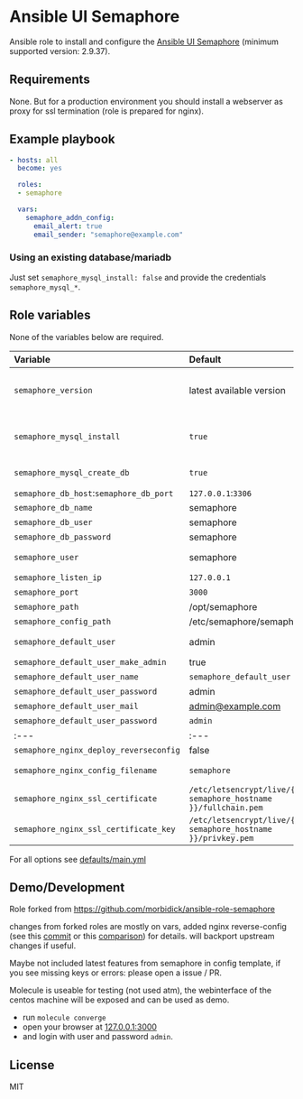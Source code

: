 # Ansible UI Semaphore

Ansible role to install and configure the [Ansible UI Semaphore](https://github.com/ansible-semaphore/semaphore) (minimum supported version: 2.9.37).

## Requirements

None. But for a production environment you should install a webserver as proxy for ssl termination (role is prepared for nginx).

## Example playbook

````yaml
- hosts: all
  become: yes

  roles:
  - semaphore

  vars:
    semaphore_addn_config:
      email_alert: true
      email_sender: "semaphore@example.com"
````

### Using an existing database/mariadb

Just set `semaphore_mysql_install: false` and provide the credentials `semaphore_mysql_*`.

## Role variables

None of the variables below are required.

| Variable                 | Default   | Comment |
| :---                     | :---      | :---    |
| `semaphore_version`      | latest available version  | the version to download (example: 2.8.77), also see `semaphore_download_url` and `semaphore_download_checksum` |
| `semaphore_mysql_install` | `true`   | whether to install mysql on the host, installs with the password `mysql_root_password` |
| `semaphore_mysql_create_db` | `true` | whether to create the mysql db and user |
| `semaphore_db_host`:`semaphore_db_port` | `127.0.0.1`:`3306` | the mysql host |
| `semaphore_db_name`     | semaphore | the mysql database |
| `semaphore_db_user`   | semaphore | the mysql user |
| `semaphore_db_password` | semaphore | the mysql user password |
| `semaphore_user`         | semaphore | the user and systemd identifier semaphore runs as |
| `semaphore_listen_ip`     | `127.0.0.1`    | the IP semaphore binds to |
| `semaphore_port`   | `3000`    | the port semaphore binds to |
| `semaphore_path`         | /opt/semaphore | destination for the binary |
| `semaphore_config_path`  | /etc/semaphore/semaphore.json | config file |
| `semaphore_default_user` | admin | login name of the default user |
| `semaphore_default_user_make_admin` | true | make default user admin |
| `semaphore_default_user_name` | `semaphore_default_user` | his human readable name |
| `semaphore_default_user_password` | admin | the password |
| `semaphore_default_user_mail` | admin@example.com | and mail adress |
| `semaphore_default_user_password` | `admin` | change to a secure value! |
| :---                     | :---      | :---    |
| `semaphore_nginx_deploy_reverseconfig` | false | set to true to enable nginx |
| `semaphore_nginx_config_filename` | `semaphore` | filename of nginx vhost-config |
| `semaphore_nginx_ssl_certificate` | `/etc/letsencrypt/live/{{ semaphore_hostname }}/fullchain.pem` | path to tls certificate |
| `semaphore_nginx_ssl_certificate_key` | `/etc/letsencrypt/live/{{ semaphore_hostname }}/privkey.pem` | path to tls key |

For all options see [defaults/main.yml](defaults/main.yml)

## Demo/Development

Role forked from https://github.com/morbidick/ansible-role-semaphore

changes from forked roles are mostly on vars, added nginx reverse-config (see this [commit](https://github.com/morbidick/ansible-role-semaphore/commit/f1720b0ea88931c780c05bf4396f29b12786cd33) or this [comparison](https://github.com/morbidick/ansible-role-semaphore/compare/main...stefanux:ansible-role-semaphore:main)) for details.
will backport upstream changes if useful.

Maybe not included latest features from semaphore in config template, if you see missing keys or errors: please open a issue / PR.

Molecule is useable for testing (not used atm), the webinterface of the centos machine will be exposed and can be used as demo.

* run `molecule converge`
* open your browser at [127.0.0.1:3000](http://127.0.0.1:3000)
* and login with user and password `admin`.

## License

MIT

